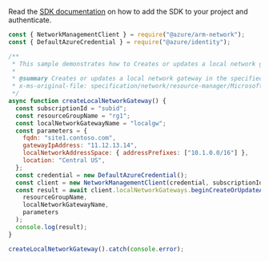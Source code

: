 Read the [SDK documentation](https://github.com/Azure/azure-sdk-for-js/blob/%40azure%2Farm-network_28.0.0/sdk/network/arm-network/README.md) on how to add the SDK to your project and authenticate.

```javascript
const { NetworkManagementClient } = require("@azure/arm-network");
const { DefaultAzureCredential } = require("@azure/identity");

/**
 * This sample demonstrates how to Creates or updates a local network gateway in the specified resource group.
 *
 * @summary Creates or updates a local network gateway in the specified resource group.
 * x-ms-original-file: specification/network/resource-manager/Microsoft.Network/stable/2021-08-01/examples/LocalNetworkGatewayCreate.json
 */
async function createLocalNetworkGateway() {
  const subscriptionId = "subid";
  const resourceGroupName = "rg1";
  const localNetworkGatewayName = "localgw";
  const parameters = {
    fqdn: "site1.contoso.com",
    gatewayIpAddress: "11.12.13.14",
    localNetworkAddressSpace: { addressPrefixes: ["10.1.0.0/16"] },
    location: "Central US",
  };
  const credential = new DefaultAzureCredential();
  const client = new NetworkManagementClient(credential, subscriptionId);
  const result = await client.localNetworkGateways.beginCreateOrUpdateAndWait(
    resourceGroupName,
    localNetworkGatewayName,
    parameters
  );
  console.log(result);
}

createLocalNetworkGateway().catch(console.error);
```
